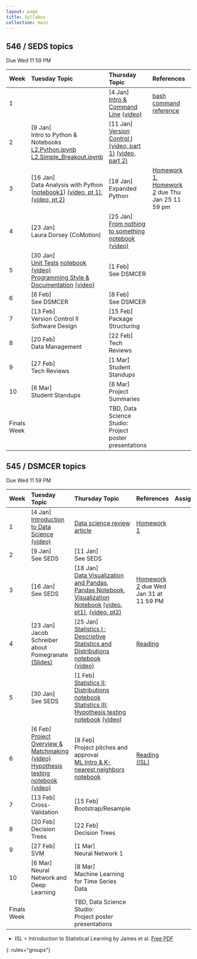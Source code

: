 ```yaml
---
layout: page
title: Syllabus
collection: main
---
```


## 546 / SEDS topics
Due Wed 11 59 PM   


| Week  | Tuesday Topic | Thursday Topic | References | Assignment |
|:------------|:-------------|:----------------|:-------------------|:-------------|
|1| | [4 Jan] <br>[Intro & Command Line](https://github.com/UWDIRECT/UWDIRECT.github.io/blob/master/Wi18_content/SEDS/L1.Intro_Command_Line.pptx?raw=true) [(video)](https://uw.hosted.panopto.com/Panopto/Pages/Viewer.aspx?id=012e38eb-2601-4d51-b338-a85e0172fb98) | [bash command reference](https://github.com/UWDIRECT/UWDIRECT.github.io/raw/master/Wi18_content/SEDS/CSE%20390%20Bash%20Command%20Reference.pdf) | |
|2| [9 Jan] <br> Intro to Python & Notebooks<br>[L2.Python.ipynb](https://raw.githubusercontent.com/UWDIRECT/UWDIRECT.github.io/master/Wi18_content/SEDS/L2.Python.ipynb)<br>[L2.Simple_Breakout.ipynb](https://raw.githubusercontent.com/UWDIRECT/UWDIRECT.github.io/master/Wi18_content/SEDS/L2.Simple_Breakout.ipynb) | [11 Jan] <br> [Version Control I](https://github.com/UWDIRECT/UWDIRECT.github.io/blob/master/Wi18_content/SEDS/L3.Version_Control_p2.pptx?raw=true) [(video, part 1)](https://uw.hosted.panopto.com/Panopto/Pages/Viewer.aspx?id=32ca4b50-7ac0-45c5-8148-a865014267f4) [(video, part 2)](https://uw.hosted.panopto.com/Panopto/Pages/Viewer.aspx?id=8d926a52-95f5-499f-bce4-a865017340af) | | |
|3| [16 Jan] <br> Data Analysis with Python ([notebook1](https://raw.githubusercontent.com/UWDIRECT/UWDIRECT.github.io/master/Wi18_content/SEDS/L4.Procedural_Python.ipynb)) [(video, pt 1)](https://uw.hosted.panopto.com/Panopto/Pages/Viewer.aspx?id=5a8606e1-f19f-4856-8bc3-a86a0142b91a), [(video, pt 2)](https://uw.hosted.panopto.com/Panopto/Pages/Viewer.aspx?id=36370308-22c1-46d4-ada0-a86a01737839) | [18 Jan] <br> Expanded Python |  [Homework 1](https://classroom.github.com/a/Rd35Sn1m), [Homework 2](https://classroom.github.com/a/CQbe6UhF) due Thu Jan 25 11 59 pm|
|4| [23 Jan] <br> Laura Dorsey (CoMotion) | [25 Jan] <br> [From nothing to something](https://github.com/UWDIRECT/UWDIRECT.github.io/blob/master/Wi18_content/SEDS/L6.NothingToSomething.pptx?raw=true) <br> [notebook](https://raw.githubusercontent.com/UWDIRECT/UWDIRECT.github.io/master/Wi18_content/SEDS/L6.NothingToSomething.ipynb) [(video)](https://uw.hosted.panopto.com/Panopto/Pages/Viewer.aspx?id=953ee19b-112b-490b-86cb-a8730174370d) | |
|5| [30 Jan] <br> [Unit Tests](https://github.com/UWDIRECT/UWDIRECT.github.io/blob/master/Wi18_content/SEDS/L7.Testing.pptx?raw=true) [notebook](https://github.com/UWDIRECT/UWDIRECT.github.io/blob/master/Wi18_content/SEDS/L7.Testing.ipynb) [(video)](https://uw.hosted.panopto.com/Panopto/Pages/Viewer.aspx?id=686cc5f8-cf55-467a-b6cf-a8780142261d) <br> [Programming Style &  Documentation](https://github.com/UWDIRECT/UWDIRECT.github.io/blob/master/Wi18_content/SEDS/L8.Style_and_Documentation.pptx?raw=true) [(video)](https://uw.hosted.panopto.com/Panopto/Pages/Viewer.aspx?id=23bb8b04-7573-4914-864e-a87801730ce2) | [1 Feb] <br> See DSMCER | | [Homework 3](https://classroom.github.com/a/ubFUBd-5) |
|6| [6 Feb] <br> See DSMCER  | [8 Feb] <br> See DSMCER | |
|7| [13 Feb] <br> Version Control II<br>Software Design | [15 Feb] <br> Package Structuring | |
|8| [20 Feb] <br> Data Management | [22 Feb] <br> Tech Reviews | |
|9| [27 Feb] <br> Tech Reviews | [1 Mar] <br> Student Standups | |
|10| [6 Mar] <br> Student Standups | [8 Mar] <br> Project Summaries | |
|Finals Week| | TBD, Data Science Studio:<br>Project poster presentations | | |

## 545 / DSMCER topics  
Due Wed 11 59 PM  

| Week  | Tuesday Topic | Thursday Topic | References | Assignment |
|:------------|:-------------|:----------------|:-------------------|:-------------|
|1| [4 Jan] <br> [Introduction to Data Science](https://github.com/UWDIRECT/UWDIRECT.github.io/raw/master/Wi18_content/DSMCER/L1_Intro_to_Data_Science.pdf) [(video)](https://uw.hosted.panopto.com/Panopto/Pages/Viewer.aspx?id=a7ff398a-5540-4288-b0d0-a85e01421b3a) | [Data science review article](http://onlinelibrary.wiley.com/doi/10.1002/aic.15192/full) | [Homework 1](https://classroom.github.com/a/8vkcoV8e) |
|2| [9 Jan] <br> See SEDS | [11 Jan] <br> See SEDS |  |  
|3| [16 Jan] <br> See SEDS | [18 Jan] <br> [Data Visualization and Pandas](https://github.com/UWDIRECT/UWDIRECT.github.io/blob/master/Wi18_content/DSMCER/L5.Visualization.pptx?raw=true), [Pandas Notebook](https://github.com/UWDIRECT/UWDIRECT.github.io/raw/master/Wi18_content/DSMCER/L4.Pandas.ipynb), [Visualization Notebook](https://github.com/UWDIRECT/UWDIRECT.github.io/raw/master/Wi18_content/DSMCER/L5.Visualization.ipynb) [(video, pt1)](https://uw.hosted.panopto.com/Panopto/Pages/Viewer.aspx?id=eb3d3d26-e17e-4ff5-b146-a86c01409360), [(video, pt2)](https://uw.hosted.panopto.com/Panopto/Pages/Viewer.aspx?id=1efe3ae0-a067-4dfe-bc31-a86c01742b3b)  | [Homework 2](https://classroom.github.com/a/bZoozAaF) due Wed Jan 31 at 11 59 PM | 
|4| [23 Jan] <br> Jacob Schreiber about Pomegranate [(Slides)](https://github.com/jmschrei/pomegranate/blob/master/slides/pomegranate%20PyData%20NYC%202017.pdf) | [25 Jan] <br> [Statistics I : Descriptive Statistics and Distributions](https://github.com/UWDIRECT/UWDIRECT.github.io/blob/master/Wi18_content/DSMCER/L6.Descriptive_Statistics.pptx?raw=true) <br>[notebook](https://raw.githubusercontent.com/UWDIRECT/UWDIRECT.github.io/master/Wi18_content/DSMCER/L6.Descriptive_Statistics.ipynb) <br> [(video)](https://uw.hosted.panopto.com/Panopto/Pages/Viewer.aspx?id=210ecc85-09c0-4531-accf-a873014228b2) | [Reading](https://www.nature.com/articles/nmeth.2613) | 
|5| [30 Jan] <br> See SEDS | [1 Feb] <br> [Statistics II: Distributions](https://github.com/UWDIRECT/UWDIRECT.github.io/blob/master/Wi18_content/DSMCER/L7.Distributions.pptx?raw=true)<br>[notebook](https://raw.githubusercontent.com/UWDIRECT/UWDIRECT.github.io/master/Wi18_content/DSMCER/L7.Distributions.ipynb) <br> [Statistics III: Hypothesis testing](https://github.com/UWDIRECT/UWDIRECT.github.io/blob/master/Wi18_content/DSMCER/L8.Hypothesis_testing.pptx?raw=true)<br>[notebook](https://raw.githubusercontent.com/UWDIRECT/UWDIRECT.github.io/master/Wi18_content/DSMCER/L8.Hypothesis_testing.ipynb) [(video)](https://uw.hosted.panopto.com/Panopto/Pages/Viewer.aspx?id=7d0662a2-efe0-4d50-9abe-a87a0141896d)  |
|6| [6 Feb] <br> [Project Overview & Matchmaking](https://github.com/UWDIRECT/UWDIRECT.github.io/blob/master/Wi18_content/Project_Overview.pptx?raw=true) [(video)](https://uw.hosted.panopto.com/Panopto/Pages/Viewer.aspx?id=bc5117e9-cb16-4ee7-9171-a87f01423fac)<br>[Hypothesis testing](https://github.com/UWDIRECT/UWDIRECT.github.io/blob/master/Wi18_content/DSMCER/L8.Hypothesis_testing.pptx?raw=true)<br>[notebook](https://raw.githubusercontent.com/UWDIRECT/UWDIRECT.github.io/master/Wi18_content/DSMCER/L8.Hypothesis_testing.ipynb)<br>[(video)](https://uw.hosted.panopto.com/Panopto/Pages/Viewer.aspx?id=d17a0ca9-3325-4476-9ab6-a87f017319ed) | [8 Feb] <br> Project pitches and approval<br>[ML Intro & K-nearest neighbors](https://github.com/UWDIRECT/UWDIRECT.github.io/raw/master/Wi18_content/DSMCER/L9.MLIntro.pptx)<br>[notebook](https://raw.githubusercontent.com/UWDIRECT/UWDIRECT.github.io/master/Wi18_content/DSMCER/L9.MLIntro.ipynb) | [Reading (ISL)](http://www-bcf.usc.edu/%7Egareth/ISL/) |
|7| [13 Feb] <br> Cross-Validation | [15 Feb] <br>  Bootstrap/Resample | |
|8| [20 Feb] <br> Decision Trees | [22 Feb] <br> Decision Trees | |
|9| [27 Feb] <br> SVM | [1 Mar] <br> Neural Network 1 | |
|10| [6 Mar] <br> Neural Network and Deep Learning | [8 Mar] <br> Machine Learning for Time Series Data | |
|Finals Week| | TBD, Data Science Studio:<br>Project poster presentations | | |


* ISL = Introduction to Statistical Learning by James et al. [Free PDF](http://www-bcf.usc.edu/~gareth/ISL/)

{: rules="groups"}

